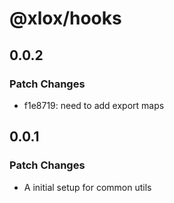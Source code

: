 # @xlox/hooks

## 0.0.2

### Patch Changes

-   f1e8719: need to add export maps

## 0.0.1

### Patch Changes

-   A initial setup for common utils
